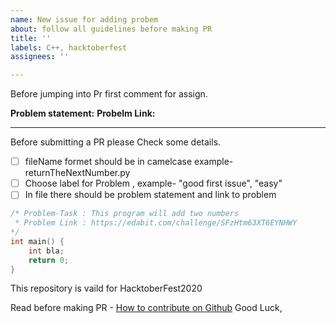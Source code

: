 ```yaml
---
name: New issue for adding probem
about: follow all guidelines before making PR
title: ''
labels: C++, hacktoberfest
assignees: ''

---
```


Before jumping into Pr first comment for assign.

**Problem statement:**
**Probelm Link:** 

---
Before submitting a PR please Check some details.

- [ ] fileName formet should be in camelcase
    example- returnTheNextNumber.py
- [ ]  Choose label for Problem , example- "good first issue", "easy"
- [ ]  In file there should be problem statement and link to problem
```cpp
/* Problem-Task : This program will add two numbers
 * Problem Link : https://edabit.com/challenge/SFzHtm63XT6EYNHWY
*/
int main() {
    int bla;
    return 0;
}
```

This repository is vaild for HacktoberFest2020

Read before making PR - [How to contribute on Github](https://www.dataschool.io/how-to-contribute-on-github/)
Good Luck,
